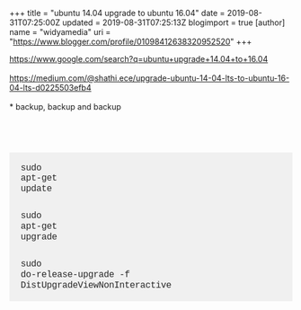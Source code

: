 +++
title = "ubuntu 14.04 upgrade to ubuntu 16.04"
date = 2019-08-31T07:25:00Z
updated = 2019-08-31T07:25:13Z
blogimport = true 
[author]
	name = "widyamedia"
	uri = "https://www.blogger.com/profile/01098412638320952520"
+++

https://www.google.com/search?q=ubuntu+upgrade+14.04+to+16.04<br /><br />https://medium.com/@shathi.ece/upgrade-ubuntu-14-04-lts-to-ubuntu-16-04-lts-d0225503efb4<br /><br />* backup, backup and backup<br /><br /><pre class="kz la lb lc ld hx fq le" style="background: rgba(0, 0, 0, 0.05); box-sizing: inherit; color: rgba(0, 0, 0, 0.8); margin-top: 56px; overflow-x: auto; padding: 20px;"><span class="lf lg cv bc lh b bu li lj l lk" data-selectable-paragraph="" id="29ab" style="box-sizing: inherit; color: rgba(0, 0, 0, 0.84); display: block; font-family: Menlo, Monaco, &quot;Courier New&quot;, Courier, monospace; font-size: 16px; letter-spacing: -0.022em; line-height: 1.18; margin-bottom: -0.09em; margin-top: -0.09em; white-space: pre-wrap;">sudo apt-get update</span><span class="lf lg cv bc lh b bu ll lm ln lo lp lj l lk" data-selectable-paragraph="" id="b4d0" style="box-sizing: inherit; color: rgba(0, 0, 0, 0.84); display: block; font-family: Menlo, Monaco, &quot;Courier New&quot;, Courier, monospace; font-size: 16px; letter-spacing: -0.022em; line-height: 1.18; margin-bottom: -0.09em; margin-top: 1.91em; white-space: pre-wrap;">sudo apt-get upgrade</span><span class="lf lg cv bc lh b bu ll lm ln lo lp lj l lk" data-selectable-paragraph="" id="71fb" style="box-sizing: inherit; color: rgba(0, 0, 0, 0.84); display: block; font-family: Menlo, Monaco, &quot;Courier New&quot;, Courier, monospace; font-size: 16px; letter-spacing: -0.022em; line-height: 1.18; margin-bottom: -0.09em; margin-top: 1.91em; white-space: pre-wrap;">sudo do-release-upgrade -f DistUpgradeViewNonInteractive</span></pre>

